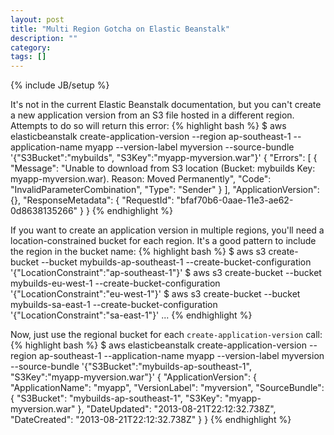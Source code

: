 ```yaml
---
layout: post
title: "Multi Region Gotcha on Elastic Beanstalk"
description: ""
category: 
tags: []
---
```

{% include JB/setup %}

It's not in the current Elastic Beanstalk documentation, but you can't create a new application version from an S3 file hosted in a different region. Attempts to do so will return this error:
{% highlight bash %}
$ aws elasticbeanstalk create-application-version --region ap-southeast-1 --application-name myapp --version-label myversion --source-bundle '{"S3Bucket":"mybuilds", "S3Key":"myapp-myversion.war"}'
{
    "Errors": [
        {
            "Message": "Unable to download from S3 location (Bucket: mybuilds  Key: myapp-myversion.war). Reason: Moved Permanently", 
            "Code": "InvalidParameterCombination", 
            "Type": "Sender"
        }
    ], 
    "ApplicationVersion": {}, 
    "ResponseMetadata": {
        "RequestId": "bfaf70b6-0aae-11e3-ae62-0d8638135266"
    }
}
{% endhighlight %}


If you want to create an application version in multiple regions, you'll need a location-constrained bucket for each region. It's a good pattern to include the region in the bucket name:
{% highlight bash %}
$ aws s3 create-bucket --bucket mybuilds-ap-southeast-1 --create-bucket-configuration '{"LocationConstraint":"ap-southeast-1"}'
$ aws s3 create-bucket --bucket mybuilds-eu-west-1 --create-bucket-configuration '{"LocationConstraint":"eu-west-1"}'
$ aws s3 create-bucket --bucket mybuilds-sa-east-1 --create-bucket-configuration '{"LocationConstraint":"sa-east-1"}'
...
{% endhighlight %}

Now, just use the regional bucket for each `create-application-version` call:
{% highlight bash %}
$ aws elasticbeanstalk create-application-version --region ap-southeast-1 --application-name myapp --version-label myversion --source-bundle '{"S3Bucket":"mybuilds-ap-southeast-1", "S3Key":"myapp-myversion.war"}'
{
    "ApplicationVersion": {
        "ApplicationName": "myapp", 
        "VersionLabel": "myversion", 
        "SourceBundle": {
            "S3Bucket": "mybuilds-ap-southeast-1", 
            "S3Key": "myapp-myversion.war"
        }, 
        "DateUpdated": "2013-08-21T22:12:32.738Z", 
        "DateCreated": "2013-08-21T22:12:32.738Z"
    }
}
{% endhighlight %}